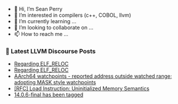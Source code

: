 - 👋 Hi, I’m Sean Perry
- 👀 I’m interested in compilers (c++, COBOL, llvm)
- 🌱 I’m currently learning ...
- 💞️ I’m looking to collaborate on ...
- 📫 How to reach me ...

<!---
s66perry/s66perry is a ✨ special ✨ repository because its `README.md` (this file) appears on your GitHub profile.
You can click the Preview link to take a look at your changes.
--->
### 📕 Latest LLVM Discourse Posts

<!-- DISCOURSE-LLVM:START -->
- [Regarding ELF_RELOC](https://discourse.llvm.org/t/regarding-elf-reloc/67970#post_2)
- [Regarding ELF_RELOC](https://discourse.llvm.org/t/regarding-elf-reloc/67970#post_1)
- [AArch64 watchpoints - reported address outside watched range; adopting MASK style watchpoints](https://discourse.llvm.org/t/aarch64-watchpoints-reported-address-outside-watched-range-adopting-mask-style-watchpoints/67660#post_5)
- [[RFC] Load Instruction: Uninitialized Memory Semantics](https://discourse.llvm.org/t/rfc-load-instruction-uninitialized-memory-semantics/67481#post_20)
- [14.0.6-final has been tagged](https://discourse.llvm.org/t/14-0-6-final-has-been-tagged/63432#post_18)
<!-- DISCOURSE-LLVM:END -->
